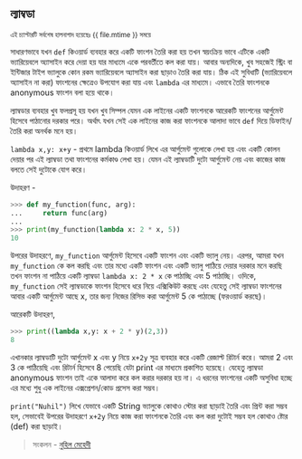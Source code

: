 ## ল্যাম্বডা 


<sub> এই চ্যাপ্টারটি সর্বশেষ হালনাগাদ হয়েছেঃ {{ file.mtime }} সময়ে </sub>

সাধারণভাবে যখন ```def``` কিওয়ার্ড ব্যবহার করে একটি ফাংশন তৈরি করা হয় তখন স্বয়ংক্রিয় ভাবে এটিকে একটি ভ্যারিয়েবলে অ্যাসাইন করে দেয়া হয় যার মাধ্যমে একে পরবর্তীতে কল করা যায়। আবার অন্যদিকে, খুব সহজেই স্ট্রিং বা ইন্টিজার টাইপ ভ্যালুকে কোন রকম ভ্যারিয়েবলে অ্যাসাইন করা ছাড়াও তৈরি করা যায়। 
ঠিক এই সুবিধাটি (ভ্যারিয়েবলে অ্যাসাইন না করা) ফাংশনের ক্ষেত্রেও উপযোগ করা যায় এবং ```lambda``` এর মাধ্যমে। এভাবে তৈরি ফাংশনকে anonymous ফাংশন বলা হয়ে থাকে। 

ল্যাম্বডার ব্যবহার খুব ফলপ্রসূ হয় যখন খুব সিম্পল যেমন এক লাইনের একটি ফাংশনকে আরেকটি ফাংশনের আর্গুমেন্ট হিসেবে পাঠানোর দরকার পরে। অর্থাৎ যখন সেই এক লাইনের কাজ করা ফাংশনকে আলাদা ভাবে ```def``` দিয়ে ডিফাইন/তৈরি করা অনর্থক মনে হয়।

```lambda x,y: x+y``` - প্রথমে lambda কিওয়ার্ড লিখে এর আর্গুমেন্ট গুলোকে লেখা হয় এবং একটি কোলন দেয়ার পর এই ল্যাম্বডা তথা ফাংশনের কর্মকাণ্ড লেখা হয়। যেমন এই ল্যাম্বডাটি দুটো আর্গুমেন্ট নেয় এবং কাজের কাজ বলতে সেই দুটোকে যোগ করে।

উদাহরণ - 

```python
>>> def my_function(func, arg):
...     return func(arg)
...
>>> print(my_function(lambda x: 2 * x, 5))
10
```

উপরের উদাহরণে, ```my_function``` আর্গুমেন্ট হিসেবে একটি ফাংশন এবং একটি ভ্যালু নেয়। এরপর, আমরা যখন ```my_function``` কে কল করছি এবং তার মধ্যে একটি ফাংশন এবং একটি ভ্যালু পাঠিয়ে দেয়ার দরকার মনে করছি তখন ফাংশন না পাঠিয়ে একটি ল্যাম্বডা ```lambda x: 2 * x``` কে পাঠাচ্ছি এবং 5 পাঠাচ্ছি। ওদিকে, ```my_function``` সেই ল্যাম্বডাকে ফাংশন হিসেবে ধরে নিয়ে এক্সিকিউট করছে এবং যেহেতু সেই ল্যাম্বডা ফাংশনের আবার একটি আর্গুমেন্ট আছে x, তার জন্য নিজের রিসিভ করা আর্গুমেন্ট 5 কে পাঠাচ্ছে (ফরওয়ার্ড করছে)। 

আরেকটি উদাহরণ,

```python
>>> print((lambda x,y: x + 2 * y)(2,3))
8
```
এখানকার ল্যাম্বডাটি দুটো আর্গুমেন্ট x এবং y নিয়ে ```x+2y``` সূত্র ব্যবহার করে একটি রেজাল্ট  রিটার্ন করে। আমরা 2 এবং 3 কে পাঠিয়েছি এবং রিটার্ন হিসেবে 8 পেয়েছি যেটা print এর মাধ্যমে প্রকাশিত হয়েছে। যেহেতু ল্যাম্বডা anonymous ফাংশন তাই একে আলাদা করে কল করার দরকার হয় না। এ ধরনের ফাংশনের একটি অসুবিধা হচ্ছে এর মধ্যে শুধু এক লাইনের এক্সপ্রেশন/কোড প্রসেস করা সম্ভব।  

```print("Nuhil")``` লিখে যেভাবে একটি String ভ্যালুকে কোথাও স্টোর করা ছাড়াই তৈরি এবং প্রিন্ট করা সম্ভব হল, সেভাবেই উপরের উদাহরণে ```x+2y``` নিয়ে কাজ করা ফাংশনকে তৈরি এবং কল করা দুটোই সম্ভব হল কোথাও ষ্টোর (def) করা ছাড়াই।

>  সংকলন - [নুহিল মেহেদী](https://nuhil.net)
